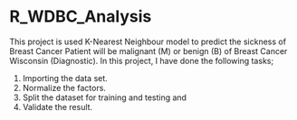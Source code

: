 # R_WDBC_Analysis

This project is used K-Nearest Neighbour model to predict the sickness of Breast Cancer Patient will  be malignant (M) or benign (B) of 
Breast Cancer Wisconsin (Diagnostic). In this project, I have done the following tasks;
1) Importing the data set.
2) Normalize the factors.
3) Split the dataset for training and testing and
4) Validate the result.
